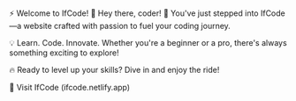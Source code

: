 ⚡ Welcome to IfCode! 🚀
Hey there, coder! 🎉 You've just stepped into IfCode—a website crafted with passion to fuel your coding journey.

💡 Learn. Code. Innovate. Whether you're a beginner or a pro, there's always something exciting to explore!

🔥 Ready to level up your skills? Dive in and enjoy the ride!

🔗 Visit IfCode (ifcode.netlify.app)
